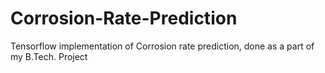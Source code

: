 # Corrosion-Rate-Prediction
Tensorflow implementation of Corrosion rate prediction, done as a part of my B.Tech. Project
